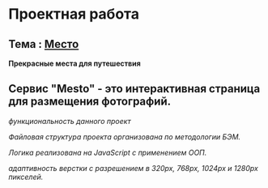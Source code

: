 # Проектная работа

## Тема : [Место](https://jon666grid.github.io/mesto/)
**Прекрасные места для путешествия**

## Сервис "Mesto" - это интерактивная страница для размещения фотографий.

*функциональность данного проект*

*Файловая структура проекта организована по методологии БЭМ.*

*Логика реализована на JavaScript с применением ООП.*

*адаптивность верстки с разрешением в 320px, 768px, 1024px и 1280px пикселей.*